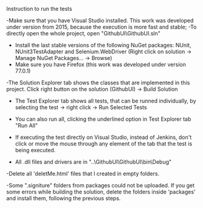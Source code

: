 Instruction to run the tests

-Make sure that you have Visual Studio installed. This work was developed under version from 2015, because the execution is more fast and stable;
-To directly open the whole project, open "GithubUI\GithubUI.sln"
- Install the last stable versions of the following NuGet packages: NUnit, NUnit3TestAdapter and Selenium.WebDriver (Right click on solution -> Manage NuGet Packages... -> Browse)
- Make sure you have Firefox (this work was developed under version 77.0.1)

-The Solution Explorer tab shows the classes that are implemented in this project. Click right button on the solution (GithubUI) -> Build Solution
- The Test Explorer tab shows all tests, that can be runned individually, by selecting the test -> right click -> Run Selected Tests
- You can also run all, clicking the underlined option in Test Explorer tab "Run All"
- If executing the test directly on Visual Studio, instead of Jenkins, don't click or move the mouse through any element of the tab that the test is being executed.

- All .dll files and drivers are in "..\GithubUI\GithubUI\bin\Debug"

-Delete all 'deletMe.html' files that I created in empty folders.

-Some ".signiture" folders from packages could not be uploaded. If you get some errors while building the solution, delete the folders inside 'packages' and install them, following the previous steps. 
